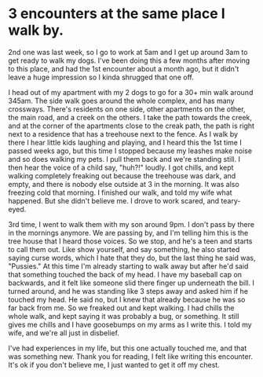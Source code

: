 # 3 encounters at the same place I walk by.
2nd one was last week, so I go to work at 5am and I get up around 3am to get ready to walk my dogs. I've been doing this a few months after moving to this place, and had the 1st encounter about a month ago, but it didn't leave a huge impression so I kinda shrugged that one off.

I head out of my apartment with my 2 dogs to go for a 30+ min walk around 345am. The side walk goes around the whole complex, and has many crossways. There's residents on one side, other apartments on the other, the main road, and a creek on the others. I take the path towards the creek, and at the corner of the apartments close to the creak path, the path is right next to a residence that has a treehouse next to the fence. As I walk by there I hear little kids laughing and playing, and I heard this the 1st time I passed weeks ago, but this time I stopped because my leashes make noise and so does walking my pets. I pull them back and we're standing still. I then hear the voice of a child say, "huh?!" loudly. I got chills, and kept walking completely freaking out because the treehouse was dark, and empty, and there is nobody else outside at 3 in the morning. It was also freezing cold that morning. I finished our walk, and told my wife what happened. But she didn't believe me. I drove to work scared, and teary-eyed.

3rd time, I went to walk them with my son around 9pm. I don't pass by there in the mornings anymore. We are passing by, and I'm telling him this is the tree house that I heard those voices. So we stop, and he's a teen and starts to call them out. Like show yourself, and say something, he also started saying curse words, which I hate that they do, but the last thing he said was, "Pussies." At this time I'm already starting to walk away but after he'd said that something touched the back of my head. I have my baseball cap on backwards, and it felt like someone slid there finger up underneath the bill. I turned around, and he was standing like 3 steps away and asked him if he touched my head. He said no, but I knew that already because he was so far back from me. So we freaked out and kept walking. I had chills the whole walk, and kept saying it was probably a bug, or something. It still gives me chills and I have goosebumps on my arms as I write this. I told my wife, and we're all just in disbelief.

I've had experiences in my life, but this one actually touched me, and that was something new. Thank you for reading, I felt like writing this encounter. It's ok if you don't believe me, I just wanted to get it off my chest.